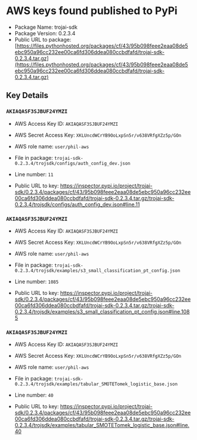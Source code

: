 # AWS keys found published to PyPi

* Package Name: trojai-sdk
* Package Version: 0.2.3.4
* Public URL to package: [https://files.pythonhosted.org/packages/cf/43/95b098feee2eaa08de5ebc950a96cc232ee00ca6fd306ddea080ccbdfafd/trojai-sdk-0.2.3.4.tar.gz](https://files.pythonhosted.org/packages/cf/43/95b098feee2eaa08de5ebc950a96cc232ee00ca6fd306ddea080ccbdfafd/trojai-sdk-0.2.3.4.tar.gz)

## Key Details

### `AKIAQASF3SJBUF24YMZI`

* AWS Access Key ID: `AKIAQASF3SJBUF24YMZI`
* AWS Secret Access Key: `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` 
* AWS role name: `user/phil-aws`
* File in package: `trojai-sdk-0.2.3.4/trojsdk/configs/auth_config_dev.json`
* Line number: `11`

* Public URL to key: https://inspector.pypi.io/project/trojai-sdk/0.2.3.4/packages/cf/43/95b098feee2eaa08de5ebc950a96cc232ee00ca6fd306ddea080ccbdfafd/trojai-sdk-0.2.3.4.tar.gz/trojai-sdk-0.2.3.4/trojsdk/configs/auth_config_dev.json#line.11



### `AKIAQASF3SJBUF24YMZI`

* AWS Access Key ID: `AKIAQASF3SJBUF24YMZI`
* AWS Secret Access Key: `XKLUncdWCrYB9OoLxpSn5r/v638VRfgXZz5p/GOn` 
* AWS role name: `user/phil-aws`
* File in package: `trojai-sdk-0.2.3.4/trojsdk/examples/s3_small_classification_pt_config.json`
* Line number: `1085`

* Public URL to key: https://inspector.pypi.io/project/trojai-sdk/0.2.3.4/packages/cf/43/95b098feee2eaa08de5ebc950a96cc232ee00ca6fd306ddea080ccbdfafd/trojai-sdk-0.2.3.4.tar.gz/trojai-sdk-0.2.3.4/trojsdk/examples/s3_small_classification_pt_config.json#line.1085



### `AKIAQASF3SJBUF24YMZI`

* AWS Access Key ID: `AKIAQASF3SJBUF24YMZI`
* AWS Secret Access Key: `XKLUncdWCrYB9OoLxpSn5r/v638VRfgXZz5p/GOn` 
* AWS role name: `user/phil-aws`
* File in package: `trojai-sdk-0.2.3.4/trojsdk/examples/tabular_SMOTETomek_logistic_base.json`
* Line number: `40`

* Public URL to key: https://inspector.pypi.io/project/trojai-sdk/0.2.3.4/packages/cf/43/95b098feee2eaa08de5ebc950a96cc232ee00ca6fd306ddea080ccbdfafd/trojai-sdk-0.2.3.4.tar.gz/trojai-sdk-0.2.3.4/trojsdk/examples/tabular_SMOTETomek_logistic_base.json#line.40


